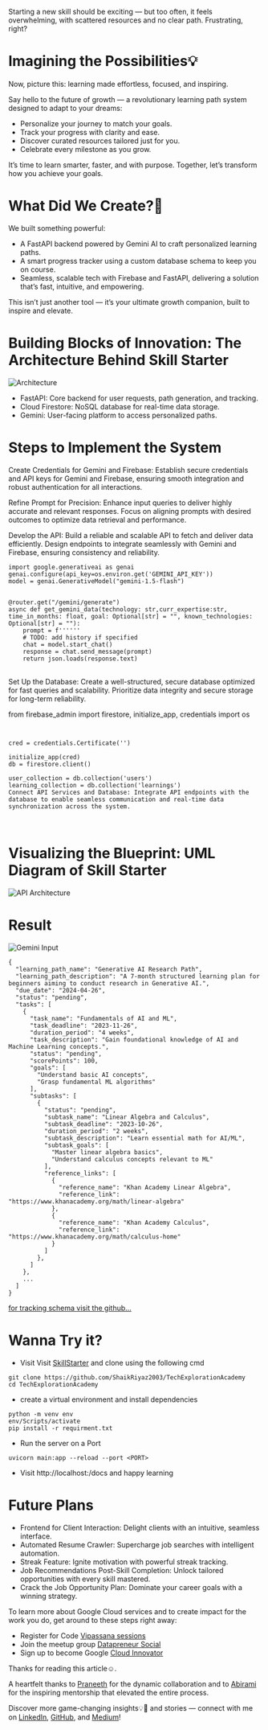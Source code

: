 Starting a new skill should be exciting — but too often, it feels overwhelming, with scattered resources and no clear path. Frustrating, right?

# Imagining the Possibilities💡

Now, picture this: learning made effortless, focused, and inspiring.

Say hello to the future of growth — a revolutionary learning path system designed to adapt to your dreams:

- Personalize your journey to match your goals.
- Track your progress with clarity and ease.
- Discover curated resources tailored just for you.
- Celebrate every milestone as you grow.

It’s time to learn smarter, faster, and with purpose. Together, let’s transform how you achieve your goals.

# What Did We Create?🤔

We built something powerful:

- A FastAPI backend powered by Gemini AI to craft personalized learning paths.
- A smart progress tracker using a custom database schema to keep you on course.
- Seamless, scalable tech with Firebase and FastAPI, delivering a solution that’s fast, intuitive, and empowering.

This isn’t just another tool — it’s your ultimate growth companion, built to inspire and elevate.

# Building Blocks of Innovation: The Architecture Behind Skill Starter

![Architecture](./images/Architecture.png)

- FastAPI: Core backend for user requests, path generation, and tracking.
- Cloud Firestore: NoSQL database for real-time data storage.
- Gemini: User-facing platform to access personalized paths.

# Steps to Implement the System

Create Credentials for Gemini and Firebase: Establish secure credentials and API keys for Gemini and Firebase, ensuring smooth integration and robust authentication for all interactions.

Refine Prompt for Precision: Enhance input queries to deliver highly accurate and relevant responses. Focus on aligning prompts with desired outcomes to optimize data retrieval and performance.

Develop the API: Build a reliable and scalable API to fetch and deliver data efficiently. Design endpoints to integrate seamlessly with Gemini and Firebase, ensuring consistency and reliability.

```
import google.generativeai as genai
genai.configure(api_key=os.environ.get('GEMINI_API_KEY'))
model = genai.GenerativeModel("gemini-1.5-flash")

```

<pre>
<code>
@router.get("/gemini/generate")
async def get_gemini_data(technology: str,curr_expertise:str, time_in_months: float, goal: Optional[str] = "", known_technologies: Optional[str] = ""):
    prompt = f'''<your prompt😅>'''
    # TODO: add history if specified
    chat = model.start_chat()
    response = chat.send_message(prompt)
    return json.loads(response.text)
</code>
</pre>
Set Up the Database: Create a well-structured, secure database optimized for fast queries and scalability. Prioritize data integrity and secure storage for long-term reliability.

from firebase_admin import firestore, initialize_app, credentials
import os
<pre>
<code>

cred = credentials.Certificate('<Your credential JSON>')

initialize_app(cred)
db = firestore.client()

user_collection = db.collection('users')
learning_collection = db.collection('learnings')
Connect API Services and Database: Integrate API endpoints with the database to enable seamless communication and real-time data synchronization across the system.

</code>
</pre>
# Visualizing the Blueprint: UML Diagram of Skill Starter
![API Architecture](./images/APIArchitecture.png)

# Result
![Gemini Input](./images/GeminiInput.png)
```
{
  "learning_path_name": "Generative AI Research Path",
  "learning_path_description": "A 7-month structured learning plan for beginners aiming to conduct research in Generative AI.",
  "due_date": "2024-04-26",
  "status": "pending",
  "tasks": [
    {
      "task_name": "Fundamentals of AI and ML",
      "task_deadline": "2023-11-26",
      "duration_period": "4 weeks",
      "task_description": "Gain foundational knowledge of AI and Machine Learning concepts.",
      "status": "pending",
      "scorePoints": 100,
      "goals": [
        "Understand basic AI concepts",
        "Grasp fundamental ML algorithms"
      ],
      "subtasks": [
        {
          "status": "pending",
          "subtask_name": "Linear Algebra and Calculus",
          "subtask_deadline": "2023-10-26",
          "duration_period": "2 weeks",
          "subtask_description": "Learn essential math for AI/ML",
          "subtask_goals": [
            "Master linear algebra basics",
            "Understand calculus concepts relevant to ML"
          ],
          "reference_links": [
            {
              "reference_name": "Khan Academy Linear Algebra",
              "reference_link": "https://www.khanacademy.org/math/linear-algebra"
            },
            {
              "reference_name": "Khan Academy Calculus",
              "reference_link": "https://www.khanacademy.org/math/calculus-home"
            }
          ]
        },
      ]
    },
    ...
  ]
}
```
[for tracking schema visit the github…](https://github.com/ShaikRiyaz2003/TechExplorationAcademy/blob/main/models/user_model.py)

# Wanna Try it?
- Visit Visit [SkillStarter](https://github.com/ShaikRiyaz2003/TechExplorationAcademy) and clone using the following cmd
```
git clone https://github.com/ShaikRiyaz2003/TechExplorationAcademy
cd TechExplorationAcademy
```
- create a virtual environment and install dependencies
```
python -m venv env
env/Scripts/activate
pip install -r requirment.txt
```
- Run the server on a Port
```
uvicorn main:app --reload --port <PORT>
```
- Visit http://localhost:<PORT>/docs and happy learning

# Future Plans
- Frontend for Client Interaction: Delight clients with an intuitive, seamless interface.
- Automated Resume Crawler: Supercharge job searches with intelligent automation.
- Streak Feature: Ignite motivation with powerful streak tracking.
- Job Recommendations Post-Skill Completion: Unlock tailored opportunities with every skill mastered.
- Crack the Job Opportunity Plan: Dominate your career goals with a winning strategy.


To learn more about Google Cloud services and to create impact for the work you do, get around to these steps right away:

- Register for Code [Vipassana sessions](https://rsvp.withgoogle.com/events/cv)
- Join the meetup group [Datapreneur Social](https://www.meetup.com/datapreneur-social/)
- Sign up to become Google [Cloud Innovator](https://cloud.google.com/innovators)

Thanks for reading this article☺️.

A heartfelt thanks to [Praneeth](https://www.linkedin.com/in/praneeth1513/) for the dynamic collaboration and to [Abirami](https://www.linkedin.com/in/abiramisukumaran/) for the inspiring mentorship that elevated the entire process.

Discover more game-changing insights💡🎯 and stories — connect with me on [LinkedIn](https://www.linkedin.com/in/shaikriyaz03/), [GitHub](https://github.com/ShaikRiyaz2003), and [Medium](https://medium.com/@shaikriyaz2003)!

